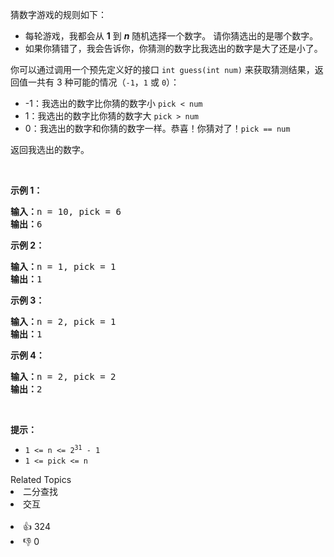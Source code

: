 <p>猜数字游戏的规则如下：</p>

<ul> 
 <li>每轮游戏，我都会从&nbsp;<strong>1</strong>&nbsp;到&nbsp;<em><strong>n</strong></em> 随机选择一个数字。 请你猜选出的是哪个数字。</li> 
 <li>如果你猜错了，我会告诉你，你猜测的数字比我选出的数字是大了还是小了。</li> 
</ul>

<p>你可以通过调用一个预先定义好的接口 <code>int guess(int num)</code> 来获取猜测结果，返回值一共有 3 种可能的情况（<code>-1</code>，<code>1</code>&nbsp;或 <code>0</code>）：</p>

<ul> 
 <li>-1：我选出的数字比你猜的数字小 <code>pick &lt; num</code></li> 
 <li>1：我选出的数字比你猜的数字大 <code>pick &gt; num</code></li> 
 <li>0：我选出的数字和你猜的数字一样。恭喜！你猜对了！<code>pick == num</code></li> 
</ul>

<p>返回我选出的数字。</p>

<p>&nbsp;</p>

<p><strong>示例 1：</strong></p>

<pre>
<strong>输入：</strong>n = 10, pick = 6
<strong>输出：</strong>6
</pre>

<p><strong>示例 2：</strong></p>

<pre>
<strong>输入：</strong>n = 1, pick = 1
<strong>输出：</strong>1
</pre>

<p><strong>示例 3：</strong></p>

<pre>
<strong>输入：</strong>n = 2, pick = 1
<strong>输出：</strong>1
</pre>

<p><strong>示例 4：</strong></p>

<pre>
<strong>输入：</strong>n = 2, pick = 2
<strong>输出：</strong>2
</pre>

<p>&nbsp;</p>

<p><strong>提示：</strong></p>

<ul> 
 <li><code>1 &lt;= n &lt;= 2<sup>31</sup> - 1</code></li> 
 <li><code>1 &lt;= pick &lt;= n</code></li> 
</ul>

<div><div>Related Topics</div><div><li>二分查找</li><li>交互</li></div></div><br><div><li>👍 324</li><li>👎 0</li></div>